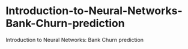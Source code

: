 # Introduction-to-Neural-Networks-Bank-Churn-prediction
Introduction to Neural Networks: Bank Churn prediction
